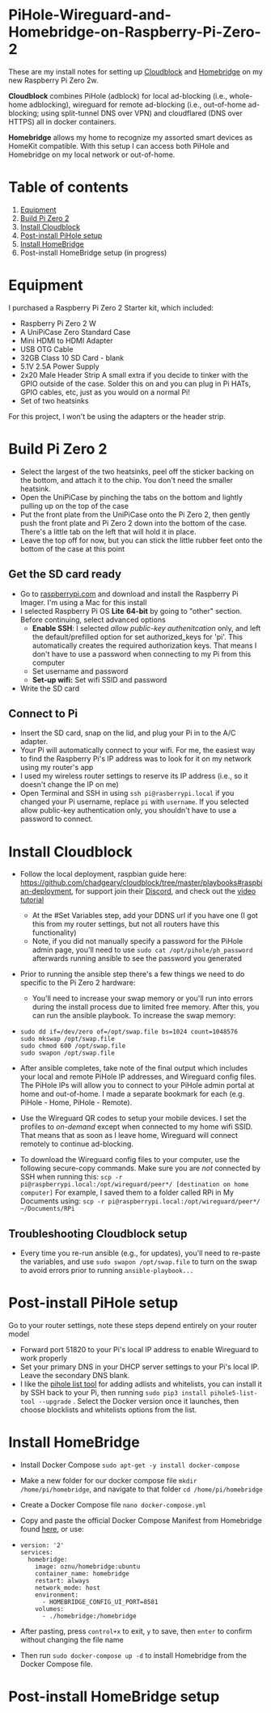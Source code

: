 # PiHole-Wireguard-and-Homebridge-on-Raspberry-Pi-Zero-2
These are my install notes for setting up [Cloudblock](https://github.com/chadgeary/cloudblock) and [Homebridge](https://homebridge.io) on my new Raspberry Pi Zero 2w.

**Cloudblock** combines PiHole (adblock) for local ad-blocking (i.e., whole-home adblocking), wireguard for remote ad-blocking (i.e., out-of-home ad-blocking; using split-tunnel DNS over VPN) and cloudflared (DNS over HTTPS) all in docker containers.

**Homebridge** allows my home to recognize my assorted smart devices as HomeKit compatible. With this setup I can access both PiHole and Homebridge on my local network or out-of-home. 

# Table of contents

1. [Equipment](#Equipment)
2. [Build Pi Zero 2](#Build-Pi-Zero-2)
3. [Install Cloudblock](#Install-Cloudblock)
4. [Post-install PiHole setup](#Post-install-PiHole-setup)
5. [Install HomeBridge](#Install-HomeBridge)
6. Post-install HomeBridge setup (in progress)

# Equipment

I purchased a Raspberry Pi Zero 2 Starter kit, which included:

- Raspberry Pi Zero 2 W
- A UniPiCase Zero Standard Case
- Mini HDMI to HDMI Adapter
- USB OTG Cable
- 32GB Class 10 SD Card - blank
- 5.1V 2.5A Power Supply
- 2x20 Male Header Strip A small extra if you decide to tinker with the GPIO outside of the case. Solder this on and you can plug in Pi HATs, GPIO cables, etc, just as you would on a normal Pi!
- Set of two heatsinks

For this project, I won't be using the adapters or the header strip.

# Build Pi Zero 2

* Select the largest of the two heatsinks, peel off the sticker backing on the bottom, and attach it to the chip. You don't need the smaller heatsink.
* Open the UniPiCase by pinching the tabs on the bottom and lightly pulling up on the top of the case
* Put the front plate from the UniPiCase onto the Pi Zero 2, then gently push the front plate and Pi Zero 2 down into the bottom of the case. There's a little tab on the left that will hold it in place.
* Leave the top off for now, but you can stick the little rubber feet onto the bottom of the case at this point

## Get the SD card ready

* Go to [raspberrypi.com](raspberrypi.com) and download and install the Raspberry Pi Imager. I'm using a Mac for this install
* I selected Raspberry Pi OS **Lite** **64-bit** by going to "other" section. Before continuing, select advanced options
  * **Enable SSH**: I selected *allow public-key authenitcation* only, and left the default/prefilled option for set authorized_keys for 'pi'. This automatically creates the required authorization keys. That means I don't have to use a password when connecting to my Pi from this computer
  * Set username and password
  * **Set-up wifi:** Set wifi SSID and password
* Write the SD card

## Connect to Pi

* Insert the SD card, snap on the lid, and plug your Pi in to the A/C adapter.
* Your Pi will automatically connect to your wifi. For me, the easiest way to find the Raspberry Pi's IP address was to look for it on my network using my router's app
* I used my wireless router settings to reserve its IP address (i.e., so it doesn't change the IP on me)
* Open Terminal and SSH in using `ssh pi@rasberrypi.local` if you changed your Pi username, replace `pi` with `username`. If you selected allow public-key authentication only, you shouldn't have to use a password to connect.

# Install Cloudblock

* Follow the local deployment, raspbian guide here: https://github.com/chadgeary/cloudblock/tree/master/playbooks#raspbian-deployment, for support join their [Discord](https://discord.gg/zmu6GVnPnj), and check out the [video tutorial](https://youtu.be/9oeQZvltWDc)
  * At the #Set Variables step, add your DDNS url if you have one (I got this from my router settings, but not all routers have this functionality)
  * Note, if you did not manually specify a password for the PiHole admin page, you'll need to use `sudo cat /opt/pihole/ph_password` afterwards running ansible to see the password you generated

* Prior to running the ansible step there's a few things we need to do specific to the Pi Zero 2 hardware:
  * You'll need to increase your swap memory or you'll run into errors during the install process due to limited free memory. After this, you can run the ansible playbook. To increase the swap memory:

- ```sudo dd if=/dev/zero of=/opt/swap.file bs=1024 count=1048576
  sudo dd if=/dev/zero of=/opt/swap.file bs=1024 count=1048576
  sudo mkswap /opt/swap.file
  sudo chmod 600 /opt/swap.file
  sudo swapon /opt/swap.file
  ```


- After ansible completes, take note of the final output which includes your local and remote PiHole IP addresses, and Wireguard config files. The PiHole IPs will allow you to connect to your PiHole admin portal at home and out-of-home. I made a separate bookmark for each (e.g. PiHole - Home, PiHole - Remote). 
- Use the Wireguard QR codes to setup your mobile devices. I set the profiles to *on-demand* except when connected to my home wifi SSID. That means that as soon as I leave home, Wireguard will connect remotely to continue ad-blocking.
- To download the Wireguard config files to your computer, use the following secure-copy commands. Make sure you are *not* connected by SSH when running this: `scp -r pi@raspberrypi.local:/opt/wireguard/peer*/ [destination on home computer]` For example, I saved them to a folder called RPi in My Documents using: `scp -r pi@raspberrypi.local:/opt/wireguard/peer*/ ~/Documents/RPi`

## Troubleshooting Cloudblock setup

* Every time you re-run ansible (e.g., for updates), you'll need to re-paste the variables, and use `sudo swapon /opt/swap.file` to turn on the swap to avoid errors prior to running `ansible-playbook...`

# Post-install PiHole setup

Go to your router settings, note these steps depend entirely on your router model

- Forward port 51820 to your Pi's local IP address to enable Wireguard to work properly
- Set your primary DNS in your DHCP server settings to your Pi's local IP. Leave the secondary DNS blank.
- I like the [pihole list tool](https://github.com/jessedp/pihole5-list-tool) for adding adlists and whitelists, you can install it by SSH back to your Pi, then running `sudo pip3 install pihole5-list-tool --upgrade` . Select the Docker version once it launches, then choose blocklists and whitelists options from the list.

# Install HomeBridge

* Install Docker Compose `sudo apt-get -y install docker-compose`

* Make a new folder for our docker compose file `mkdir /home/pi/homebridge`, and navigate to that folder `cd /home/pi/homebridge`

* Create a Docker Compose file `nano docker-compose.yml`

* Copy and paste the official Docker Compose Manifest from Homebridge found [here](https://github.com/homebridge/homebridge/wiki/Install-Homebridge-on-Docker#step-2-create-docker-compose-manifest), or use:

* ```
  version: '2'
  services:
    homebridge:
      image: oznu/homebridge:ubuntu
      container_name: homebridge
      restart: always
      network_mode: host
      environment:
        - HOMEBRIDGE_CONFIG_UI_PORT=8581
      volumes:
        - ./homebridge:/homebridge
  ```

* After pasting, press `control+x` to exit, `y` to save, then `enter` to confirm without changing the file name

* Then run `sudo docker-compose up -d` to install Homebridge from the Docker Compose file.



# Post-install HomeBridge setup
